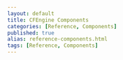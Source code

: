 ```yaml
---
layout: default
title: CFEngine Components
categories: [Reference, Components]
published: true
alias: reference-components.html
tags: [Reference, Components]
---
```

